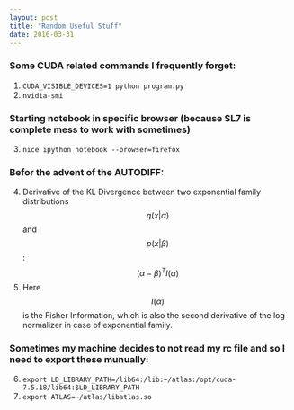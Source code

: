 ```yaml
---
layout: post
title: "Random Useful Stuff"
date: 2016-03-31
---
```


### Some CUDA related commands I frequently forget:
1. `CUDA_VISIBLE_DEVICES=1 python program.py`
2. `nvidia-smi`

### Starting notebook in specific browser (because SL7 is complete mess to work with sometimes)
3. `nice ipython notebook --browser=firefox`

### Befor the advent of the AUTODIFF:
4. Derivative of the KL Divergence between two exponential family distributions $$ q(x|\alpha) $$ and $$ p(x| \beta) $$ : 
    $$(\alpha - \beta)^TI(\alpha)$$
5. Here $$ I(\alpha) $$ is the Fisher Information, which is also the second derivative of the log normalizer in case of exponential family. 

### Sometimes my machine decides to not read my rc file and so I need to export these munually:
6. `export LD_LIBRARY_PATH=/lib64:/lib:~/atlas:/opt/cuda-7.5.18/lib64:$LD_LIBRARY_PATH`
7. `export ATLAS=~/atlas/libatlas.so`
